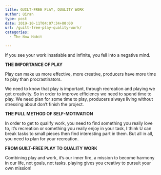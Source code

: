 ```yaml
---
title: GUILT-FREE PLAY, QUALITY WORK
author: Qiran
type: post
date: 2019-10-11T04:07:34+00:00
url: /guilt-free-play-quality-work/
categories:
  - The Now Habit

---
```

If you see your work insatiable and infinite, you fell into a negative mind.

**THE IMPORTANCE OF PLAY**

Play can make us more effective, more creative, producers have more time to play than procrastinators.

We need to know that play is important, through recreation and playing we get creativity. So in order to improve efficiency we need to spend time to play. We need plan for some time to play, producers always living without stressing about don&#8217;t finish the project.

**THE PULL METHOD OF SELF-MOTIVATION**

In order to get to qualify work, you need to find something you really love to, it&#8217;s recreation or something you really enjoy in your task, I think U can break tasks to small pieces then find interesting part in them. But all in all, you need to plan for your recreation.

**FROM GUILT-FREE PLAY TO QUALITY WORK**

Combining play and work, it&#8217;s our inner fire, a mission to become harmony in our life, not goals, not tasks. playing gives you creativy to pursuit your own mission!